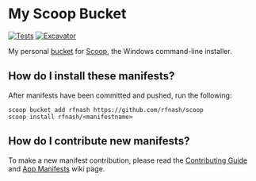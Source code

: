 # My Scoop Bucket

[![Tests](https://github.com/rfnash/scoop/actions/workflows/ci.yml/badge.svg)](https://github.com/rfnash/scoop/actions/workflows/ci.yml) [![Excavator](https://github.com/rfnash/scoop/actions/workflows/excavator.yml/badge.svg)](https://github.com/rfnash/scoop/actions/workflows/excavator.yml)

My personal [bucket](https://github.com/lukesampson/scoop/wiki/Buckets) for [Scoop](https://scoop.sh), the Windows command-line installer.

## How do I install these manifests?

After manifests have been committed and pushed, run the following:

```pwsh
scoop bucket add rfnash https://github.com/rfnash/scoop
scoop install rfnash/<manifestname>
```

## How do I contribute new manifests?

To make a new manifest contribution, please read the [Contributing
Guide](https://github.com/ScoopInstaller/.github/blob/main/.github/CONTRIBUTING.md)
and [App Manifests](https://github.com/ScoopInstaller/Scoop/wiki/App-Manifests)
wiki page.
